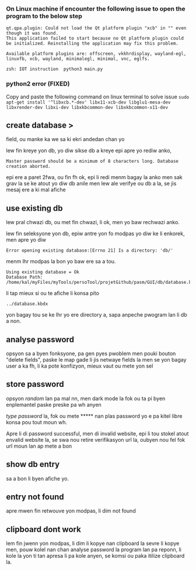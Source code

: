 ### On Linux machine if encounter the following issue to open the program to the below step

```
qt.qpa.plugin: Could not load the Qt platform plugin "xcb" in "" even though it was found.
This application failed to start because no Qt platform plugin could be initialized. Reinstalling the application may fix this problem.

Available platform plugins are: offscreen, vkkhrdisplay, wayland-egl, linuxfb, xcb, wayland, minimalegl, minimal, vnc, eglfs.

zsh: IOT instruction  python3 main.py
```

### python2 error (FIXED)

Copy and paste the following command on linux terminal to solve issue
`sudo apt-get install '^libxcb.*-dev' libx11-xcb-dev libglu1-mesa-dev libxrender-dev libxi-dev libxkbcommon-dev libxkbcommon-x11-dev`




## create database >

field, ou manke ka we sa ki 
ekri andedan chan yo 


lew fin kreye yon db, yo diw sikse db a kreye
epi apre yo rediw anko, 
```
Master password should be a minimum of 8 characters long. Database creation aborted.
```
epi ere a paret 2fwa, ou fin fh ok, epi li redi menm bagay la anko
men sak grav la se ke atout yo diw db anile men lew ale verifye
ou db a la, se jis mesaj ere a ki mal afiche


## use existing db

lew pral chwazi db, ou met fin chwazi, li ok, men yo baw rechwazi
anko.

lew fin seleksyone yon db, epiw antre yon fo modpas yo diw ke li 
enkorek, men apre yo diw
```
Error opening existing database:[Errno 21] Is a directory: 'db/'
```
menm lhr modpas la bon yo baw ere sa a tou.


```
Using existing database = Ok
Database Path: /home/kal/myFiles/myTools/persoTool/projetGithub/pasm/GUI/db/database.kdbx
```
li tap mieux si ou te afiche li konsa pito
```
../database.kbdx
```
yon bagay tou se ke lhr yo ere directory a, sapa anpeche pwogram
lan li db a non. 

## analyse password

opsyon sa a byen fonksyone, pa gen pyes pwoblem 
men pouki bouton "delete fields", paske le map gade li jis
netwaye fields la men se yon bagay user a ka fh, li ka 
pote konfizyon, mieux vaut ou mete yon sel

## store password

opsyon *random* lan pa mal nn, men dark mode la fok ou ta 
pi byen enplemantel paske preske pa wh anyen


*type password* la, fok ou mete ***** nan plas password
yo e pa kitel libre konsa pou tout moun wh.

Apre li di password successful, men di invalid website, epi
li tou stokel atout envalid website la, se swa nou retire
verifikasyon url la, oubyen nou fel fok url moun lan ap mete
a bon


## show db entry 

sa a bon li byen afiche yo.


## entry not found

apre mwen fin retwouve yon modpas, li dim not found

## clipboard dont work

lem fin jwenn yon modpas, li dim li kopye nan clipboard la
sevre li kopye men, pouw kolel nan chan analyse password la
program lan pa reponn, li kole la yon ti tan apresa li pa kole
anyen, se komsi ou paka itilize clipboard la.